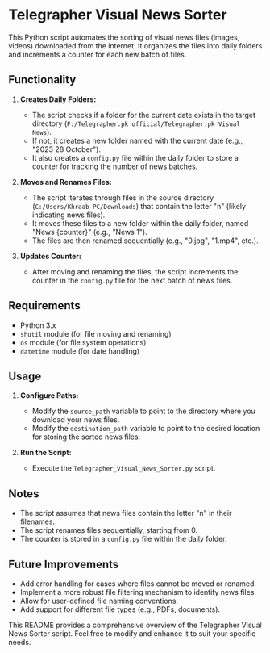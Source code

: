 # Telegrapher Visual News Sorter

This Python script automates the sorting of visual news files (images, videos) downloaded from the internet. It organizes the files into daily folders and increments a counter for each new batch of files.

## Functionality

1. **Creates Daily Folders:**
   - The script checks if a folder for the current date exists in the target directory (`F:/Telegrapher.pk official/Telegrapher.pk Visual News`).
   - If not, it creates a new folder named with the current date (e.g., "2023 28 October").
   - It also creates a `config.py` file within the daily folder to store a counter for tracking the number of news batches.

2. **Moves and Renames Files:**
   - The script iterates through files in the source directory (`C:/Users/Khraab PC/Downloads`) that contain the letter "n" (likely indicating news files).
   - It moves these files to a new folder within the daily folder, named "News {counter}" (e.g., "News 1").
   - The files are then renamed sequentially (e.g., "0.jpg", "1.mp4", etc.).

3. **Updates Counter:**
   - After moving and renaming the files, the script increments the counter in the `config.py` file for the next batch of news files.

## Requirements

- Python 3.x
- `shutil` module (for file moving and renaming)
- `os` module (for file system operations)
- `datetime` module (for date handling)

## Usage

1. **Configure Paths:**
   - Modify the `source_path` variable to point to the directory where you download your news files.
   - Modify the `destination_path` variable to point to the desired location for storing the sorted news files.

2. **Run the Script:**
   - Execute the `Telegrapher_Visual_News_Sorter.py` script.

## Notes

- The script assumes that news files contain the letter "n" in their filenames.
- The script renames files sequentially, starting from 0.
- The counter is stored in a `config.py` file within the daily folder.

## Future Improvements

- Add error handling for cases where files cannot be moved or renamed.
- Implement a more robust file filtering mechanism to identify news files.
- Allow for user-defined file naming conventions.
- Add support for different file types (e.g., PDFs, documents).

This README provides a comprehensive overview of the Telegrapher Visual News Sorter script. Feel free to modify and enhance it to suit your specific needs.

